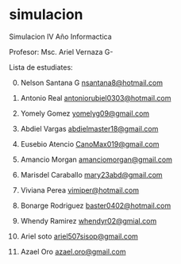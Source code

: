 ﻿# simulacion
Simulacion IV Año Informactica

Profesor: Msc. Ariel Vernaza G-



Lista de estudiates:


0. Nelson Santana G   nsantana8@hotmail.com

1. Antonio Real antoniorubiel0303@hotmail.com 

2. Yomely Gomez yomelyg09@gmail.com

3. Abdiel Vargas abdielmaster18@gmail.com

4. Eusebio Atencio CanoMax019@gmail.com

5. Amancio Morgan amanciomorgan@gmail.com

5. Marisdel Caraballo mary23abd@gmail.com

6. Viviana Perea vimiper@hotmail.com

7. Bonarge Rodriguez baster0402@hotmail.com

8. Whendy Ramirez whendyr02@gmial.com

9. Ariel soto ariel507sisop@gmail.com

10. Azael Oro azael.oro@gmail.com
